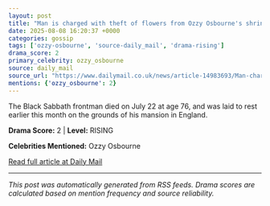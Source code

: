 ```yaml
---
layout: post
title: "Man is charged with theft of flowers from Ozzy Osbourne's shrine in Birmingham city centre"""
date: 2025-08-08 16:20:37 +0000
categories: gossip
tags: ['ozzy-osbourne', 'source-daily_mail', 'drama-rising']
drama_score: 2
primary_celebrity: ozzy_osbourne
source: daily_mail
source_url: "https://www.dailymail.co.uk/news/article-14983693/Man-charged-theft-flowers-Ozzy-Osbournes-shrine-Birmingham.html?ns_mchannel=rss&ito=1490&ns_campaign=1490"""
mentions: {'ozzy_osbourne': 2}
---
```


The Black Sabbath frontman died on July 22 at age 76, and was laid to rest earlier this month on the grounds of his mansion in England.

**Drama Score:** 2 | **Level:** RISING

**Celebrities Mentioned:** Ozzy Osbourne

[Read full article at Daily Mail](https://www.dailymail.co.uk/news/article-14983693/Man-charged-theft-flowers-Ozzy-Osbournes-shrine-Birmingham.html?ns_mchannel=rss&ito=1490&ns_campaign=1490)

---
*This post was automatically generated from RSS feeds. Drama scores are calculated based on mention frequency and source reliability.*
